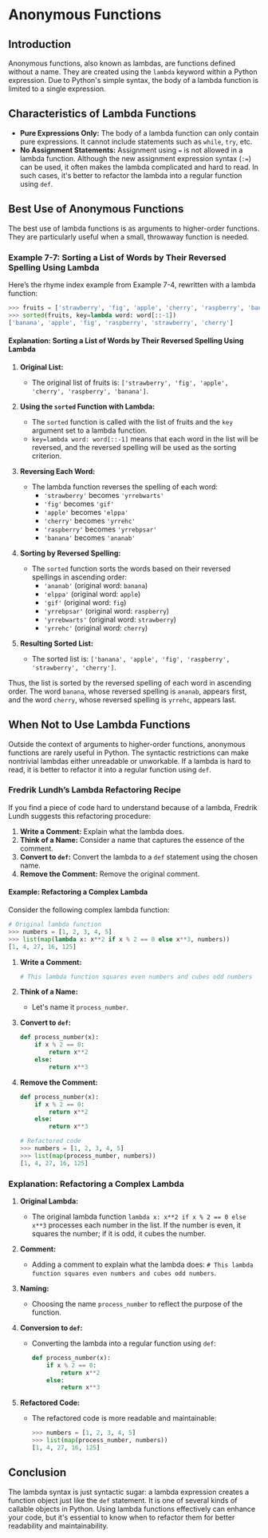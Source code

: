 # Anonymous Functions

## Introduction
Anonymous functions, also known as lambdas, are functions defined without a name. They are created using the `lambda` keyword within a Python expression. Due to Python's simple syntax, the body of a lambda function is limited to a single expression.

## Characteristics of Lambda Functions
- **Pure Expressions Only:** The body of a lambda function can only contain pure expressions. It cannot include statements such as `while`, `try`, etc.
- **No Assignment Statements:** Assignment using `=` is not allowed in a lambda function. Although the new assignment expression syntax (`:=`) can be used, it often makes the lambda complicated and hard to read. In such cases, it's better to refactor the lambda into a regular function using `def`.

## Best Use of Anonymous Functions
The best use of lambda functions is as arguments to higher-order functions. They are particularly useful when a small, throwaway function is needed.

### Example 7-7: Sorting a List of Words by Their Reversed Spelling Using Lambda
Here’s the rhyme index example from Example 7-4, rewritten with a lambda function:

```python
>>> fruits = ['strawberry', 'fig', 'apple', 'cherry', 'raspberry', 'banana']
>>> sorted(fruits, key=lambda word: word[::-1])
['banana', 'apple', 'fig', 'raspberry', 'strawberry', 'cherry']
```

#### Explanation: Sorting a List of Words by Their Reversed Spelling Using Lambda

1. **Original List:**
   - The original list of fruits is: `['strawberry', 'fig', 'apple', 'cherry', 'raspberry', 'banana']`.

2. **Using the `sorted` Function with Lambda:**
   - The `sorted` function is called with the list of fruits and the `key` argument set to a lambda function.
   - `key=lambda word: word[::-1]` means that each word in the list will be reversed, and the reversed spelling will be used as the sorting criterion.

3. **Reversing Each Word:**
   - The lambda function reverses the spelling of each word:
     - `'strawberry'` becomes `'yrrebwarts'`
     - `'fig'` becomes `'gif'`
     - `'apple'` becomes `'elppa'`
     - `'cherry'` becomes `'yrrehc'`
     - `'raspberry'` becomes `'yrrebpsar'`
     - `'banana'` becomes `'ananab'`

4. **Sorting by Reversed Spelling:**
   - The `sorted` function sorts the words based on their reversed spellings in ascending order:
     - `'ananab'` (original word: `banana`)
     - `'elppa'` (original word: `apple`)
     - `'gif'` (original word: `fig`)
     - `'yrrebpsar'` (original word: `raspberry`)
     - `'yrrebwarts'` (original word: `strawberry`)
     - `'yrrehc'` (original word: `cherry`)

5. **Resulting Sorted List:**
   - The sorted list is: `['banana', 'apple', 'fig', 'raspberry', 'strawberry', 'cherry']`.

Thus, the list is sorted by the reversed spelling of each word in ascending order. The word `banana`, whose reversed spelling is `ananab`, appears first, and the word `cherry`, whose reversed spelling is `yrrehc`, appears last.

## When Not to Use Lambda Functions
Outside the context of arguments to higher-order functions, anonymous functions are rarely useful in Python. The syntactic restrictions can make nontrivial lambdas either unreadable or unworkable. If a lambda is hard to read, it is better to refactor it into a regular function using `def`.

### Fredrik Lundh’s Lambda Refactoring Recipe
If you find a piece of code hard to understand because of a lambda, Fredrik Lundh suggests this refactoring procedure:

1. **Write a Comment:** Explain what the lambda does.
2. **Think of a Name:** Consider a name that captures the essence of the comment.
3. **Convert to `def`:** Convert the lambda to a `def` statement using the chosen name.
4. **Remove the Comment:** Remove the original comment.

#### Example: Refactoring a Complex Lambda
Consider the following complex lambda function:

```python
# Original lambda function
>>> numbers = [1, 2, 3, 4, 5]
>>> list(map(lambda x: x**2 if x % 2 == 0 else x**3, numbers))
[1, 4, 27, 16, 125]
```

1. **Write a Comment:**
   ```python
   # This lambda function squares even numbers and cubes odd numbers
   ```

2. **Think of a Name:**
   - Let's name it `process_number`.

3. **Convert to `def`:**
   ```python
   def process_number(x):
       if x % 2 == 0:
           return x**2
       else:
           return x**3
   ```

4. **Remove the Comment:**
   ```python
   def process_number(x):
       if x % 2 == 0:
           return x**2
       else:
           return x**3

   # Refactored code
   >>> numbers = [1, 2, 3, 4, 5]
   >>> list(map(process_number, numbers))
   [1, 4, 27, 16, 125]
   ```

### Explanation: Refactoring a Complex Lambda

1. **Original Lambda:**
   - The original lambda function `lambda x: x**2 if x % 2 == 0 else x**3` processes each number in the list. If the number is even, it squares the number; if it is odd, it cubes the number.

2. **Comment:**
   - Adding a comment to explain what the lambda does: `# This lambda function squares even numbers and cubes odd numbers`.

3. **Naming:**
   - Choosing the name `process_number` to reflect the purpose of the function.

4. **Conversion to `def`:**
   - Converting the lambda into a regular function using `def`:
     ```python
     def process_number(x):
         if x % 2 == 0:
             return x**2
         else:
             return x**3
     ```

5. **Refactored Code:**
   - The refactored code is more readable and maintainable:
     ```python
     >>> numbers = [1, 2, 3, 4, 5]
     >>> list(map(process_number, numbers))
     [1, 4, 27, 16, 125]
     ```

## Conclusion
The lambda syntax is just syntactic sugar: a lambda expression creates a function object just like the `def` statement. It is one of several kinds of callable objects in Python. Using lambda functions effectively can enhance your code, but it's essential to know when to refactor them for better readability and maintainability.
